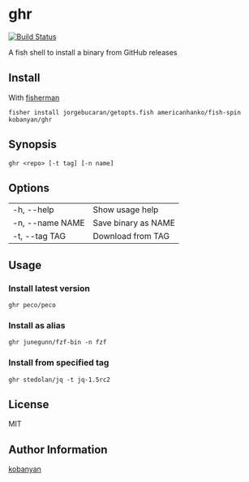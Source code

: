 # ghr

[![Build Status](https://travis-ci.org/kobanyan/ghr.svg?branch=master)](https://travis-ci.org/kobanyan/ghr)

A fish shell to install a binary from GitHub releases

## Install

With [fisherman](https://github.com/fisherman/fisherman)

```fish
fisher install jorgebucaran/getopts.fish americanhanko/fish-spin kobanyan/ghr
```

## Synopsis

```fish
ghr <repo> [-t tag] [-n name]
```

## Options

|||
| --- | --- |
| -h, --help | Show usage help |
| -n, --name NAME | Save binary as NAME |
| -t, --tag TAG | Download from TAG |

## Usage

### Install latest version  

```fish
ghr peco/peco
```

### Install as alias  

```fish
ghr junegunn/fzf-bin -n fzf
```

### Install from specified tag  

```fish
ghr stedolan/jq -t jq-1.5rc2
```

## License

MIT

## Author Information

[kobanyan](https://github.com/kobanyan)
